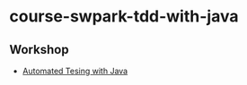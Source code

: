 # course-swpark-tdd-with-java

## Workshop
* [Automated Tesing with Java](https://github.com/up1/workshop-tdd-with-java)
